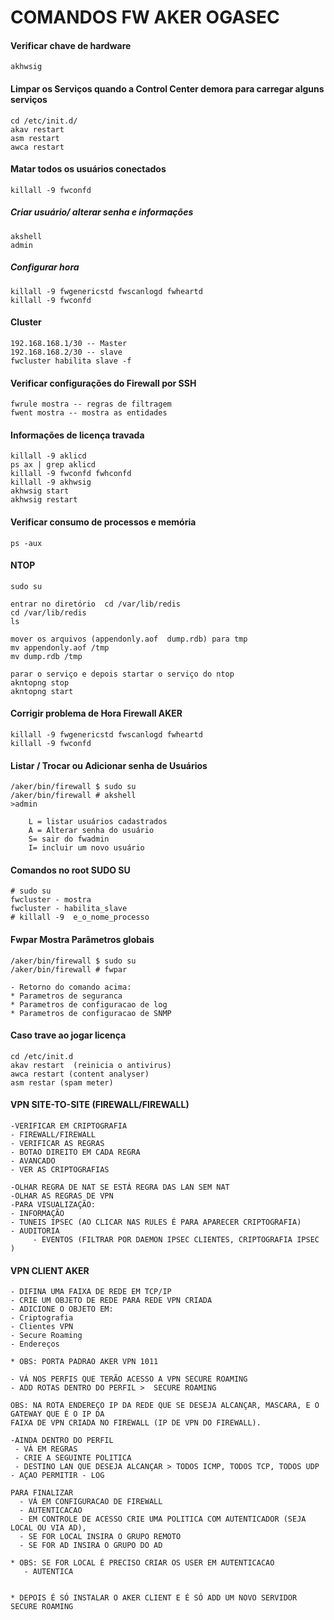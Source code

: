 # COMANDOS FW AKER OGASEC    

#### Verificar chave de hardware    
	akhwsig
#### Limpar os Serviços quando a Control Center demora para carregar alguns serviços     
	cd /etc/init.d/
	akav restart
	asm restart
	awca restart
#### Matar todos os usuários conectados    
	killall -9 fwconfd
##### Criar usuário/ alterar senha e informações   
	akshell
	admin
##### Configurar hora   
	killall -9 fwgenericstd fwscanlogd fwheartd
	killall -9 fwconfd
#### Cluster   
	192.168.168.1/30 -- Master
	192.168.168.2/30 -- slave
	fwcluster habilita slave -f
#### Verificar configurações do Firewall por SSH    
	fwrule mostra -- regras de filtragem
	fwent mostra -- mostra as entidades
#### Informações de licença travada    
	killall -9 aklicd
	ps ax | grep aklicd
	killall -9 fwconfd fwhconfd
	killall -9 akhwsig
	akhwsig start
	akhwsig restart
#### Verificar consumo de processos e memória   
    ps -aux
#### NTOP   
	sudo su

	entrar no diretório  cd /var/lib/redis
	cd /var/lib/redis
	ls

	mover os arquivos (appendonly.aof  dump.rdb) para tmp
	mv appendonly.aof /tmp
	mv dump.rdb /tmp

	parar o serviço e depois startar o serviço do ntop 
	akntopng stop
	akntopng start
#### Corrigir problema de Hora Firewall AKER

    killall -9 fwgenericstd fwscanlogd fwheartd
    killall -9 fwconfd
#### Listar / Trocar ou Adicionar senha de Usuários   
	/aker/bin/firewall $ sudo su
	/aker/bin/firewall # akshell
	>admin

		L = listar usuários cadastrados
		A = Alterar senha do usuário
		S= sair do fwadmin
		I= incluir um novo usuário
#### Comandos no root SUDO SU    
	# sudo su
	fwcluster - mostra
	fwcluster - habilita_slave
	# killall -9  e_o_nome_processo
#### Fwpar Mostra Parâmetros globais   
	/aker/bin/firewall $ sudo su
	/aker/bin/firewall # fwpar 
	
	- Retorno do comando acima:	
	* Parametros de seguranca
	* Parametros de configuracao de log
	* Parametros de configuracao de SNMP
#### Caso trave ao jogar licença    

	cd /etc/init.d
	akav restart  (reinicia o antivirus)
	awca restart (content analyser)
	asm restar (spam meter)
#### VPN SITE-TO-SITE (FIREWALL/FIREWALL)	
	-VERIFICAR EM CRIPTOGRAFIA 
  	- FIREWALL/FIREWALL
    - VERIFICAR AS REGRAS
    - BOTAO DIREITO EM CADA REGRA
    - AVANCADO 
    - VER AS CRIPTOGRAFIAS

	-OLHAR REGRA DE NAT SE ESTÁ REGRA DAS LAN SEM NAT
	-OLHAR AS REGRAS DE VPN
	-PARA VISUALIZAÇÃO:
   	- INFORMAÇÃO
    - TUNEIS IPSEC (AO CLICAR NAS RULES É PARA APARECER CRIPTOGRAFIA) 
   	- AUDITORIA 
         - EVENTOS (FILTRAR POR DAEMON IPSEC CLIENTES, CRIPTOGRAFIA IPSEC ) 
#### VPN CLIENT AKER     

	- DIFINA UMA FAIXA DE REDE EM TCP/IP 
	- CRIE UM OBJETO DE REDE PARA REDE VPN CRIADA
	- ADICIONE O OBJETO EM: 
    - Criptografia
    - Clientes VPN
    - Secure Roaming
    - Endereços
	
	* OBS: PORTA PADRAO AKER VPN 1011

	- VÁ NOS PERFIS QUE TERÃO ACESSO A VPN SECURE ROAMING
    - ADD ROTAS DENTRO DO PERFIL >  SECURE ROAMING

	OBS: NA ROTA ENDEREÇO IP DA REDE QUE SE DESEJA ALCANÇAR, MASCARA, E O GATEWAY QUE É O IP DA
	FAIXA DE VPN CRIADA NO FIREWALL (IP DE VPN DO FIREWALL).

	-AINDA DENTRO DO PERFIL
     - VÁ EM REGRAS
     - CRIE A SEGUINTE POLITICA
     - DESTINO LAN QUE DESEJA ALCANÇAR > TODOS ICMP, TODOS TCP, TODOS UDP - AÇAO PERMITIR - LOG

	PARA FINALIZAR
	  - VÁ EM CONFIGURACAO DE FIREWALL
      - AUTENTICACAO
      - EM CONTROLE DE ACESSO CRIE UMA POLITICA COM AUTENTICADOR (SEJA LOCAL OU VIA AD), 
      - SE FOR LOCAL INSIRA O GRUPO REMOTO
      - SE FOR AD INSIRA O GRUPO DO AD

	* OBS: SE FOR LOCAL É PRECISO CRIAR OS USER EM AUTENTICACAO
       - AUTENTICA


	* DEPOIS É SÓ INSTALAR O AKER CLIENT E É SÓ ADD UM NOVO SERVIDOR SECURE ROAMING




